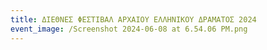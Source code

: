 ```yaml
---
title: ΔΙΕΘΝΕΣ ΦΕΣΤΙΒΑΛ ΑΡΧΑΙΟΥ ΕΛΛΗΝΙΚΟΥ ΔΡΑΜΑΤΟΣ 2024
event_image: /Screenshot 2024-06-08 at 6.54.06 PM.png
---
```


